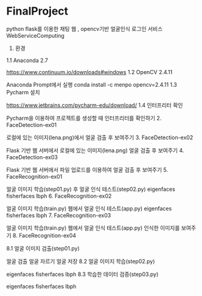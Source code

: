 # FinalProject
python flask를 이용한 채팅 웹 , opencv기반 얼굴인식 로그인 서비스
WebServiceComputing

1. 환경

1.1 Anaconda 2.7

https://www.continuum.io/downloads#windows
1.2 OpenCV 2.4.11

Anaconda Prompt에서 실행
conda install -c menpo opencv=2.4.11
1.3 Pycharm 설치

https://www.jetbrains.com/pycharm-edu/download/
1.4 인터프리터 확인

Pycharm을 이용하여 프로젝트를 생성할 때 인터프리터를 확인하기
2. FaceDetection-ex01

로컬에 있는 이미지(lena.png)에서 얼굴 검출 후 보여주기
3. FaceDetection-ex02

Flask 기반 웹 서버에서 로컬에 있는 이미지(lena.png) 얼굴 검출 후 보여주기
4. FaceDetection-ex03

Flask 기반 웹 서버에서 파일 업로드를 이용하여 얼굴 검출 후 보여주기
5. FaceRecognition-ex01

얼굴 이미지 학습(step01.py) 후 얼굴 인식 테스트(step02.py)
eigenfaces
fisherfaces
lbph
6. FaceRecognition-ex02

얼굴 이미지 학습(train.py)
웹에서 얼굴 인식 테스트(app.py)
eigenfaces
fisherfaces
lbph
7. FaceRecognition-ex03

얼굴 이미지 학습(train.py)
웹에서 얼굴 인식 테스트(app.py)
인식한 이미지를 보여주기
8. FaceRecognition-ex04

8.1 얼굴 이미지 검출(step01.py)

얼굴 검출
얼굴 자르기
얼굴 저장
8.2 얼굴 이미지 학습(step02.py)

eigenfaces
fisherfaces
lbph
8.3 학습한 데이터 검증(step03.py)

eigenfaces
fisherfaces
lbph
